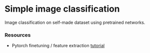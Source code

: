 # Simple image classification
Image classification on self-made dataset using pretrained networks.

### Resources
- Pytorch finetuning / feature extraction [tutorial](https://pytorch.org/tutorials/beginner/finetuning_torchvision_models_tutorial.html)

